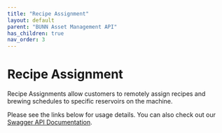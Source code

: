 ```yaml
---
title: "Recipe Assignment"
layout: default
parent: "BUNN Asset Management API"
has_children: true
nav_order: 3
---
```


# Recipe Assignment

Recipe Assignments allow customers to remotely assign recipes and brewing schedules to specific reservoirs on the machine.

Please see the links below for usage details. You can also check out our [Swagger API Documentation](https://api.bunn.com/bunn-asset-management/swagger-ui/).